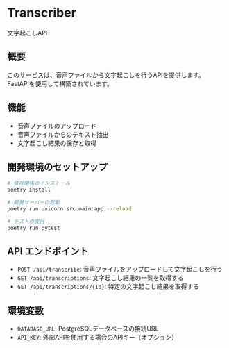 # Transcriber

文字起こしAPI

## 概要

このサービスは、音声ファイルから文字起こしを行うAPIを提供します。FastAPIを使用して構築されています。

## 機能

- 音声ファイルのアップロード
- 音声ファイルからのテキスト抽出
- 文字起こし結果の保存と取得

## 開発環境のセットアップ

```bash
# 依存関係のインストール
poetry install

# 開発サーバーの起動
poetry run uvicorn src.main:app --reload

# テストの実行
poetry run pytest
```

## API エンドポイント

- `POST /api/transcribe`: 音声ファイルをアップロードして文字起こしを行う
- `GET /api/transcriptions`: 文字起こし結果の一覧を取得する
- `GET /api/transcriptions/{id}`: 特定の文字起こし結果を取得する

## 環境変数

- `DATABASE_URL`: PostgreSQLデータベースの接続URL
- `API_KEY`: 外部APIを使用する場合のAPIキー（オプション）
